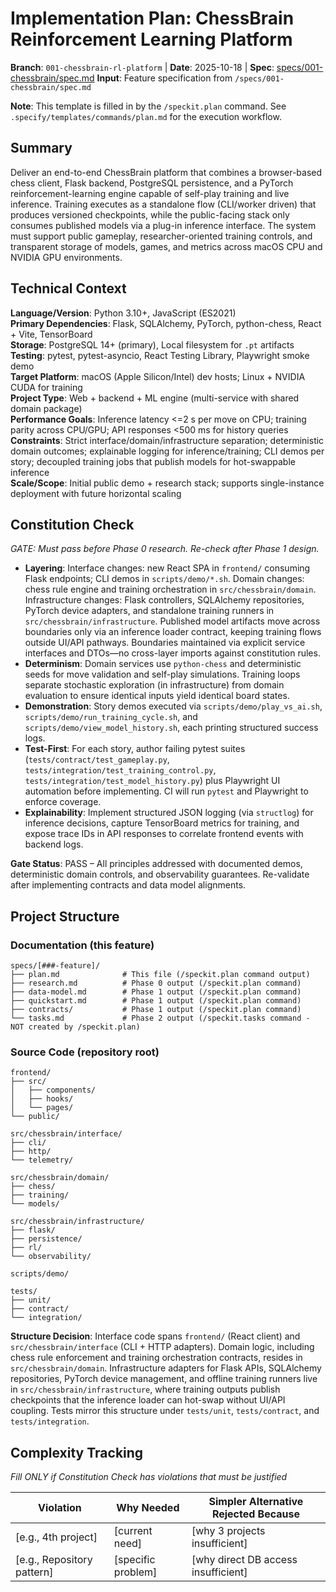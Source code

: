 # Implementation Plan: ChessBrain Reinforcement Learning Platform

**Branch**: `001-chessbrain-rl-platform` | **Date**: 2025-10-18 | **Spec**: [specs/001-chessbrain/spec.md](specs/001-chessbrain/spec.md)
**Input**: Feature specification from `/specs/001-chessbrain/spec.md`

**Note**: This template is filled in by the `/speckit.plan` command. See `.specify/templates/commands/plan.md` for the execution workflow.

## Summary

Deliver an end-to-end ChessBrain platform that combines a browser-based chess client, Flask backend, PostgreSQL persistence, and a PyTorch reinforcement-learning engine capable of self-play training and live inference. Training executes as a standalone flow (CLI/worker driven) that produces versioned checkpoints, while the public-facing stack only consumes published models via a plug-in inference interface. The system must support public gameplay, researcher-oriented training controls, and transparent storage of models, games, and metrics across macOS CPU and NVIDIA GPU environments.

## Technical Context

<!--
  ACTION REQUIRED: Replace the content in this section with the technical details
  for the project. The structure here is presented in advisory capacity to guide
  the iteration process.
-->

**Language/Version**: Python 3.10+, JavaScript (ES2021)  
**Primary Dependencies**: Flask, SQLAlchemy, PyTorch, python-chess, React + Vite, TensorBoard  
**Storage**: PostgreSQL 14+ (primary), Local filesystem for `.pt` artifacts  
**Testing**: pytest, pytest-asyncio, React Testing Library, Playwright smoke demo  
**Target Platform**: macOS (Apple Silicon/Intel) dev hosts; Linux + NVIDIA CUDA for training  
**Project Type**: Web + backend + ML engine (multi-service with shared domain package)  
**Performance Goals**: Inference latency <=2 s per move on CPU; training parity across CPU/GPU; API responses <500 ms for history queries  
**Constraints**: Strict interface/domain/infrastructure separation; deterministic domain outcomes; explainable logging for inference/training; CLI demos per story; decoupled training jobs that publish models for hot-swappable inference  
**Scale/Scope**: Initial public demo + research stack; supports single-instance deployment with future horizontal scaling

## Constitution Check

*GATE: Must pass before Phase 0 research. Re-check after Phase 1 design.*

- **Layering**: Interface changes: new React SPA in `frontend/` consuming Flask endpoints; CLI demos in `scripts/demo/*.sh`. Domain changes: chess rule engine and training orchestration in `src/chessbrain/domain`. Infrastructure changes: Flask controllers, SQLAlchemy repositories, PyTorch device adapters, and standalone training runners in `src/chessbrain/infrastructure`. Published model artifacts move across boundaries only via an inference loader contract, keeping training flows outside UI/API pathways. Boundaries maintained via explicit service interfaces and DTOs—no cross-layer imports against constitution rules.
- **Determinism**: Domain services use `python-chess` and deterministic seeds for move validation and self-play simulations. Training loops separate stochastic exploration (in infrastructure) from domain evaluation to ensure identical inputs yield identical board states.
- **Demonstration**: Story demos executed via `scripts/demo/play_vs_ai.sh`, `scripts/demo/run_training_cycle.sh`, and `scripts/demo/view_model_history.sh`, each printing structured success logs.
- **Test-First**: For each story, author failing pytest suites (`tests/contract/test_gameplay.py`, `tests/integration/test_training_control.py`, `tests/integration/test_model_history.py`) plus Playwright UI automation before implementing. CI will run `pytest` and Playwright to enforce coverage.
- **Explainability**: Implement structured JSON logging (via `structlog`) for inference decisions, capture TensorBoard metrics for training, and expose trace IDs in API responses to correlate frontend events with backend logs.

**Gate Status**: PASS – All principles addressed with documented demos, deterministic domain controls, and observability guarantees. Re-validate after implementing contracts and data model alignments.

## Project Structure

### Documentation (this feature)

```
specs/[###-feature]/
├── plan.md              # This file (/speckit.plan command output)
├── research.md          # Phase 0 output (/speckit.plan command)
├── data-model.md        # Phase 1 output (/speckit.plan command)
├── quickstart.md        # Phase 1 output (/speckit.plan command)
├── contracts/           # Phase 1 output (/speckit.plan command)
└── tasks.md             # Phase 2 output (/speckit.tasks command - NOT created by /speckit.plan)
```

### Source Code (repository root)
<!--
  ACTION REQUIRED: Replace the placeholder tree below with the concrete layout
  for this feature. Delete unused options and expand the chosen structure with
  real paths (e.g., apps/admin, packages/something). The delivered plan must
  not include Option labels.
-->

```
frontend/
├── src/
│   ├── components/
│   ├── hooks/
│   └── pages/
└── public/

src/chessbrain/interface/
├── cli/
├── http/
└── telemetry/

src/chessbrain/domain/
├── chess/
├── training/
└── models/

src/chessbrain/infrastructure/
├── flask/
├── persistence/
├── rl/
└── observability/

scripts/demo/

tests/
├── unit/
├── contract/
└── integration/
```

**Structure Decision**: Interface code spans `frontend/` (React client) and `src/chessbrain/interface` (CLI + HTTP adapters). Domain logic, including chess rule enforcement and training orchestration contracts, resides in `src/chessbrain/domain`. Infrastructure adapters for Flask APIs, SQLAlchemy repositories, PyTorch device management, and offline training runners live in `src/chessbrain/infrastructure`, where training outputs publish checkpoints that the inference loader can hot-swap without UI/API coupling. Tests mirror this structure under `tests/unit`, `tests/contract`, and `tests/integration`.

## Complexity Tracking

*Fill ONLY if Constitution Check has violations that must be justified*

| Violation | Why Needed | Simpler Alternative Rejected Because |
|-----------|------------|-------------------------------------|
| [e.g., 4th project] | [current need] | [why 3 projects insufficient] |
| [e.g., Repository pattern] | [specific problem] | [why direct DB access insufficient] |
